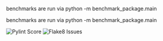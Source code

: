 benchmarks are run via python -m benchmark_package.main



benchmarks are run via python -m benchmark_package.main

![Pylint Score](https://img.shields.io/badge/pylint-6.02%2F10-orange)
![Flake8 Issues](https://img.shields.io/badge/flake8-180%20issues-red)